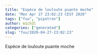 ```yaml
---
title: "Espèce de louloute puante moche"
date: "Mon Apr 27 23:02:23 CEST 2020"
tags: ["fuu", "pipotron"]
author: m1ch3l
categories: ["generated"]
slug: "fuu/2020-04-27-23:02:23"
---
```


Espèce de louloute puante moche
